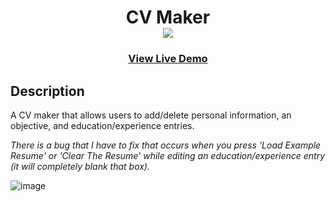 
<div  align=center>
	<h1>CV Maker
	<br>
		<img src="https://img.shields.io/badge/react-%2320232a.svg?style=for-the-badge&logo=react&logoColor=%2361DAFB">
		<br>
	</h1>
	<h3><b><a href="https://cv-maker-fm8l.vercel.app/">View Live Demo</a></b></h3>
</div>

## Description
A CV maker that allows users to add/delete personal information, an objective, and education/experience entries.

*There is a bug that I have to fix that occurs when you press 'Load Example Resume' or 'Clear The Resume' while editing an education/experience entry (it will completely blank that box).*

![image](https://github.com/macaroonforu/CV-Maker/assets/121368271/0300aa17-f5ab-4181-b5aa-d5c22eafd641)

